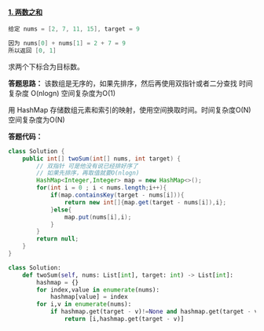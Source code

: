 #### [1. 两数之和](https://leetcode-cn.com/problems/two-sum/)

```java
给定 nums = [2, 7, 11, 15], target = 9

因为 nums[0] + nums[1] = 2 + 7 = 9
所以返回 [0, 1]
```

求两个下标合为目标数。

**答题思路：** 该数组是无序的，如果先排序，然后再使用双指针或者二分查找  时间复杂度 O(nlogn) 空间复杂度为O(1)

用 HashMap 存储数组元素和索引的映射，使用空间换取时间。时间复杂度O(N)  空间复杂度为O(N)



**答题代码：**

```java
class Solution {
    public int[] twoSum(int[] nums, int target) {
        // 双指针 可是他没有说已经排好序了
        // 如果先排序，再取值就要O(nlogn)
        HashMap<Integer,Integer> map = new HashMap<>();
        for(int i = 0 ; i < nums.length;i++){
            if(map.containsKey(target - nums[i])){
                return new int[]{map.get(target - nums[i]),i};
            }else{
                map.put(nums[i],i);
            }
        }
        return null;
    }
}
```

```PYTHON
class Solution:
    def twoSum(self, nums: List[int], target: int) -> List[int]:
        hashmap = {}
        for index,value in enumerate(nums):
            hashmap[value] = index
        for i,v in enumerate(nums):
            if hashmap.get(target - v)!=None and hashmap.get(target - v)!=i:
                return [i,hashmap.get(target - v)]
```

